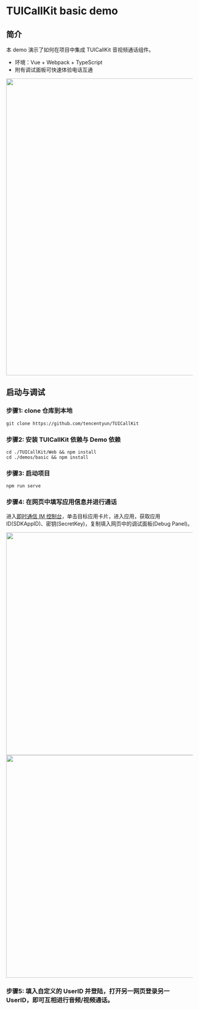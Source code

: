 # TUICallKit basic demo

## 简介

本 demo 演示了如何在项目中集成 TUICallKit 音视频通话组件。

- 环境：Vue + Webpack + TypeScript 
- 附有调试面板可快速体验电话互通

<img style="width:800px; max-width: inherit;" src="https://qcloudimg.tencent-cloud.cn/raw/f7dfb3993e61d6e2b8c5e9844e149f8c.png"/> 


## 启动与调试

### 步骤1: clone 仓库到本地
```
git clone https://github.com/tencentyun/TUICallKit
```
### 步骤2: 安装 TUICallKit 依赖与 Demo 依赖
```
cd ./TUICallKit/Web && npm install
cd ./demos/basic && npm install
```
### 步骤3: 启动项目 
```
npm run serve
```

### 步骤4: 在网页中填写应用信息并进行通话

进入[即时通信 IM 控制台](https://console.cloud.tencent.com/im)，单击目标应用卡片，进入应用，获取应用ID(SDKAppID)、密钥(SecretKey)，复制填入网页中的调试面板(Debug Panel)。


<img style="width:600px; max-width: inherit;" src="https://qcloudimg.tencent-cloud.cn/raw/480455e5b4a2a1d4d67ffb2e445452a6.png"/>


<img style="width:600px; max-width: inherit;" src="https://qcloudimg.tencent-cloud.cn/raw/f5b0a4788083567b06abd729b121348e.png"/>

### 步骤5: 填入自定义的 UserID 并登陆，打开另一网页登录另一 UserID，即可互相进行音频/视频通话。